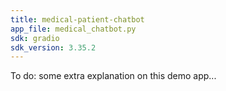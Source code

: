 ```yaml
---
title: medical-patient-chatbot
app_file: medical_chatbot.py
sdk: gradio
sdk_version: 3.35.2
---
```


To do: some extra explanation on this demo app...